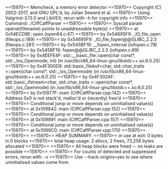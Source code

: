 ==15970== Memcheck, a memory error detector
==15970== Copyright (C) 2002-2017, and GNU GPL'd, by Julian Seward et al.
==15970== Using Valgrind-3.13.0 and LibVEX; rerun with -h for copyright info
==15970== Command: ./CiffCaffParser
==15970== 
==15970== Syscall param openat(filename) points to unaddressable byte(s)
==15970==    at 0x54ECD9E: open (open64.c:47)
==15970==    by 0x54695F9: _IO_file_open (fileops.c:189)
==15970==    by 0x54695F9: _IO_file_fopen@@GLIBC_2.2.5 (fileops.c:281)
==15970==    by 0x545BF19: __fopen_internal (iofopen.c:78)
==15970==    by 0x545BF19: fopen@@GLIBC_2.2.5 (iofopen.c:89)
==15970==    by 0x4EEFE4F: std::__basic_file<char>::open(char const*, std::_Ios_Openmode, int) (in /usr/lib/x86_64-linux-gnu/libstdc++.so.6.0.25)
==15970==    by 0x4F300D9: std::basic_filebuf<char, std::char_traits<char> >::open(char const*, std::_Ios_Openmode) (in /usr/lib/x86_64-linux-gnu/libstdc++.so.6.0.25)
==15970==    by 0x4F302AF: std::basic_ifstream<char, std::char_traits<char> >::open(char const*, std::_Ios_Openmode) (in /usr/lib/x86_64-linux-gnu/libstdc++.so.6.0.25)
==15970==    by 0x10977F: main (CiffCaffParser.cpp:142)
==15970==  Address 0x0 is not stack'd, malloc'd or (recently) free'd
==15970== 
==15970== Conditional jump or move depends on uninitialised value(s)
==15970==    at 0x109842: main (CiffCaffParser.cpp:152)
==15970== 
==15970== Conditional jump or move depends on uninitialised value(s)
==15970==    at 0x109891: main (CiffCaffParser.cpp:157)
==15970== 
==15970== Conditional jump or move depends on uninitialised value(s)
==15970==    at 0x1099C0: main (CiffCaffParser.cpp:170)
==15970== 
==15970== 
==15970== HEAP SUMMARY:
==15970==     in use at exit: 0 bytes in 0 blocks
==15970==   total heap usage: 2 allocs, 2 frees, 73,256 bytes allocated
==15970== 
==15970== All heap blocks were freed -- no leaks are possible
==15970== 
==15970== For counts of detected and suppressed errors, rerun with: -v
==15970== Use --track-origins=yes to see where uninitialised values come from
